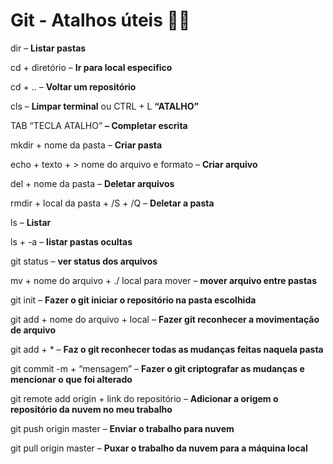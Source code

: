 # Git - Atalhos úteis :man_technologist:

dir – **Listar pastas**

cd + diretório – **Ir para local especifico** 

cd + .. – **Voltar um repositório** 

cls – **Limpar terminal** ou CTRL + L **“ATALHO”**

TAB “TECLA ATALHO” **– Completar escrita**

mkdir + nome da pasta – **Criar pasta** 

echo + texto + > nome do arquivo e formato – **Criar arquivo**

del + nome da pasta – **Deletar arquivos** 

rmdir + local da pasta + /S + /Q – **Deletar a pasta**

ls – **Listar** 

ls + -a – **listar pastas ocultas**

git status – **ver status dos arquivos**

mv + nome do arquivo + ./ local para mover – **mover arquivo entre pastas**

git init – **Fazer o git iniciar o repositório na pasta escolhida**

git add + nome do arquivo + local – **Fazer git reconhecer a movimentação de arquivo**

git add + * – **Faz o git reconhecer todas as mudanças feitas naquela pasta**

git commit -m + “mensagem” – **Fazer o git criptografar as mudanças e mencionar o que foi alterado**

git remote add origin + link do repositório – **Adicionar a origem o repositório da nuvem no meu trabalho**

git push origin master – **Enviar o trabalho para nuvem**

git pull origin master – **Puxar o trabalho da nuvem para a máquina local**

